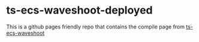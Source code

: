 # ts-ecs-waveshoot-deployed 
This is a github pages friendly repo that contains the compile page from [ts-ecs-waveshoot](https://github.com/Avokadoen/ts-ecs-waveshoot)